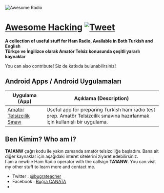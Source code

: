 ![Awesome Radio](awesome_radio.jpg)

# [Awesome Hacking](https://github.com/bcanata/awesome-radio) [![Tweet](https://img.shields.io/twitter/url/http/shields.io.svg?style=social)](https://twitter.com/intent/tweet?url=https%3A%2F%2Fgithub.com%2Fbcanata%2Fawesome-radio&via=%40bugrahoca&text=Awesome-Radio&hashtags=%23ta1anw)

**A collection of useful stuff for Ham Radio, Available in Both Turkish and English**  
**Türkçe ve İngilizce olarak Amatör Telsiz konusunda çeşitli yararlı kaynaklar**

You can also contribute! Siz de katkıda bulunabilirsiniz!

## Android Apps / Android Uygulamaları

Uygulama (App) | Açıklama (Description)
---- | ----
[Amatör Telsizcilik Sınavı](https://play.google.com/store/apps/details?id=ist.nitrogen.amatortelsizcilik) 			| Useful app for preparing Turkish ham radio test prep. Amatör Telsizcilik sınavına hazırlanmak için kullanışlı bir uygulama.

## Ben Kimim? Who am I?

**TA1ANW** çağrı kodu ile yakın zamanda amatör telsizciliğe başladım. Bana ait diğer kaynaklar için aşağıdaki interet sitelerini ziyaret edebilirsiniz.  
I am a newbie Ham Radio operator with the callsign **TA1ANW**. You can visit my other stuff to learn more and contact me.

 - Twitter : [@bugrateacher](https://twitter.com/bugrateacher)
 - Facebook : [Buğra CANATA](https://www.facebook.com/canata)
 - 
